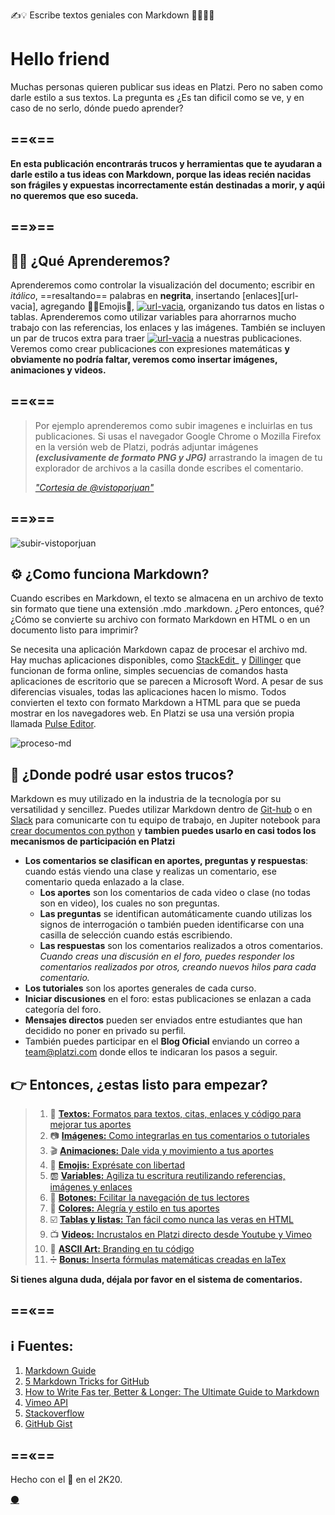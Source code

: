 <!--
Tips para construir un buen titular
¿Cuántas veces has compartido un texto con sólo leer el titular?
Un titular debe ser claro breve y efectivo
Fórmulas paa construir titulares:
Cómo+verbo+nombre+beneficio:"Cómo ganar amigos e influir sobre las personas"
Número+nombre+verbo+complemento:"Más de un millón de alumnos abandonan sus estudios en México".
Verbo+deseo+complemento+negación:"Aprende a programar sin saber matemáticas"
Consigue+deseo+tiempo:"Consigue vender tu casa al mejor precio en un mes".
5 formas de escribir un titular
1. Cuenta una historia:
  - Cómo yo (historia)
  - Conoce el detrás de cámaras de (un proceso)
  - Como yo construí (un producto) en (cierto tiempo)
2. Sé una guía
  - La mejor guía para (palabra)
  - La mejor guía para convertirte en (carrera)
  - # Maneras de convertirte en un máster (tema)
  - Crea/Lanza tu (proyecto) en (número de días)
  - La guía para los principiantes para (tu tema)
  - La antomía de un (palabra o tema)
  - El paso a paso para (un tema)
  - Cómo crear un (producto) perfecto.
  Se cuidadoso con los adjetivos. 
3. Haz listas con mentiras y errores
- # mentiras sobre (un tema)
- errores que (una audiencia) tiene
4. Busca la confrontación entre dos productos.
- (Producto 1) contra (producto 2), el último enfrentamiento.
- Por qué (producto 1) es mejor que (producto 2)
5. Da tips y trucos
- # formas simples de mejorar (un tema)
- # coas que debes saber sobre (un tema)
- # maneras de mejorar (la forma de hacer una tarea)
- Los secretos detrás de (una industria)
Si das tips y los enúmeras ayudara a los lectores a conectar con tu texto.
Crea curiosidad, pero con moderación.
Sé concreto.
Comprueba los resultados. Cambia el titulo cuando veas que no funciona.
Usa un lenguaje que todos puedan entender. Todas las frases que usas en el titular tengan que ver con pictogramas.
https://platzi.com/clases/1784-escritura-online/25412-tips-para-construir-un-buen-titular/
-->

<!--
SEO
Planea tus palabras clave
las dos columnas mas importantes son las dos primeras, pues me ayudan a definir las acciones y los objetos que son importantes. algunas palabras clave relaionadas con la escritura: 
Sustantivos | Verbos   | Adjetivos  | Adverbio
------------|----------|------------|--------------
Mensaje     | Escribir | Increible  | Correctamete
historia    | redactar | impactante | nunca
palabras    | imaginar | tonto      | fácilmente
Problemas   | entender | dificil    | ninguno
Short tail, middle tail, long tail. General ---- > especifico 
Escribir    | Cómo escribir  | Cómo escribir un texto correctamente
para buscar keywords usar
    keyword planner de google ads
    ubbersugest-
    keyword tool
    Sem RUSH.
    MOZ
https://platzi.com/clases/1784-escritura-online/25413-elige-las-palabras-clave-para-incrementar-el-seo/
Recomendaciones
1. Medir la cantidad de palabras por oración. (Recomendación: menos de 20 palabras)
2. Mide la extensión de las palabras por sílabas.
3. Mide la extensión de los párrafos. (Recomendación: menos de 150 palabras)
4. Usar subtítulos
1. Es recomendable tener subtítulos cada 300 palabras
2. Son una guía para los lectores
3. Establecer la jerarquía del H1 al H6
5. Evitar la repetición de palabras y usar frases de transición
1. Usar diccionarios de sinónimos para evitar repetir
2. Palabras para realizar transición: Sin embargo, por este motivo, en otras palabras…
Usar la voz activa
La voz pasiva, es priorizar el objeto o sujeto del que recae la acción.
Evitar las construcciones gramaticales en voz pasiva:
Pasiva: La carta fue enviada por el organizado del evento
Activa: El organizador del evento envió una carta
https://platzi.com/clases/1784-escritura-online/25414-revisa-el-seo/
-->

✍️💡 Escribe textos geniales con Markdown 👨‍🎨👩‍🎨

<!--
Escribele a un conocido para que comiences de una manera muy familiar y asi ir soltando las lineas del texto.
-->
# Hello friend
<!--
- Reescribe el primer y el segundo parrafo; asegurate de ir al grano. 
- Recuerda que el primer parrafo es donde vas a llamar la atención del lector, el gancho para que decida seguir leyendo. 
- No esperes que lo primero que se te ocurre, sea lo que vas a respetar como el primero, como el segundo párrafo. 
- Algo que es bellisimo de los textos es que siempre tienes la oportunidad de dictarlos, siempre tines la oportunidad de preguntarte si las palabras que elegiste han sido las adecuadas, si el orden y la jerarquía que decidiste para ellas podría cambiar para hacer que el mensaje sea aún mejor. - Así que toma en cuenta que esta posibilidad de edición siempre está abierta y que el primero y el segundo párrafo requieren un especial cuidado, un especial detalle, así que puedes escribir lo primero que se te ocurra con el ánimo de quitarnos el miedo a la página en blanco, y una vez que ya hayas avanzado durante tu texto, te invito a revisar nuevamente el primero y el segundo parrafo, para ver si están correctamente identificados o si podríamos mejorarlos.
- El método Minto tiene que ver con comunicarse eficientemente y me gustaría compartirte, como es que de acuerdo con este método, se puede iniciar un texto. 
- Toma en cuenta que todas las fórmulas que yo te voy a compartir de aquí en adelante, tienen que ver con que obtengas estas estructuras para que puedas crear tus textos con estos patrones y logres ir desarrollando tus habilidades como escritor. Sin embargo, nada de esto está en piedra. Nada de esto está escrito. Tú puedes utilizar tu creatividad y modificar todos estos métodos como a ti mejor te convenga.
- Vamos a revisar método Minto. En este caso, nos dice que usemos tres consideraciones en el primer párrafo que expliquemos: 
1- La situación como primera. 
2- El problema como segundo 
3- La pregunta como tercero, vamos a hacer un ejemplo.
" Muchas personas quieren aprender a escribir mejor. Pero no saben utilizar los signos de puntuación. La pregunta es ¿dónde puedo aprender eso? "
1- La situación como primera. "Muchas personas quieren aprender a escribir mejor". 
2- El problema como segundo . "Pero no saben utilizar los signos de puntuación".
3- La pregunta como tercero, "La pregunta es ¿dónde puedo aprender eso?"
La estructura anterior puede usarse para el primer parrafo.
De esta manera logramos enganchar a los lectores al final empatizar con ellos tambien durante este parrafo y mostrarles que tenemos algo de valor, la solución a un problema.
OTRA TÉCNICA:
Contestar una pregunta que es una de las cinco W: What, who, when, how, why.
Concéntrate en resolver sólo una pregunta, para generar asi una sensación de intriga. Es mejor contestar una sola pregunta de forma profunda desde el inicio.
https://platzi.com/clases/1784-escritura-online/25408-escribe-la-introduccion-de-tu-texto/
-->
Muchas personas quieren publicar sus ideas en Platzi. Pero no saben como darle estilo a sus textos. La pregunta es ¿Es tan dificil como se ve, y en caso de no serlo, dónde puedo aprender?

==«==
---


**En esta publicación encontrarás trucos y herramientas que te ayudaran a darle estilo a tus ideas con Markdown, porque las ideas recién nacidas son frágiles y expuestas incorrectamente están destinadas a morir, y aqúi no queremos que eso suceda.**


==»==
---
<!--
Lo siguiente es no perder la atención del lector. Conviertete en un cazador.
El lector es nuestra presa, hay que irle poniendo ciertas trampas para que se quede enganchado y no pierda la atención de lo que queremos contar.
La primera de un parrafo es como la primera impresión.
Evita iniciar con lugares comunes:
- De acuerdo con
- Es importante
- En mi opinion
- El proposito de este texto es
- En 2020 (cualquier año=
- Yo creo, yo pienso que
No tienen un valor real para el texto y lo puede volver aburrido. Recuerda sacar tu instinto de cazador para atrapar a tu presa.
-->

<!--
Escribir informacion útil.
Situacion                 | Problema                                       | Pregunta
--------------------------|------------------------------------------------|-------------------------------------
Reconoce que esta pasando | Algo salio mal                                 | ¿Qué se puede hacer?
                          | Algo podría salir peor                         | ¿Cómo se puede prevenir?
                          | Algo cambio                                    | ¿Qué se debería hacer?
                          | Algo podria cambiar                            | ¿Cómo se debería reaccionar?
                          | Esto es lo que podrias esperar que pase        | ¿Podriamos encontrarlo?
                          | Hay alguien conun diferente punto de vista     | ¿Quién esta en lo correcto?
                          | El problema se puede solucionar de tres formas | ¿Cuál se debería elegir?
* Las preguntas iran generando incognitas que al final son las que van a captar la atencion del lector. Cuando vayas a escribir ve realizandote estas preguntas y ve dejandole al lector algunos guiños de esa incertidumbre para que siga leyendo tu texto. 
- Sera util en la medida que puedas responder estas preguntas de forma eficiente y directa
- Revisa el orden de la información
Mal:
De acuerdo con el Instituto Nacional de Estadística y Geografía, durante julio de 2019 en México, se vendireron 105 mil 699 autos, la cifra más baja para el mismo mes en cinco años.
Bien:
Por primera vez en 5 años, cayó la venta de autos en julio. Se vendieron sólo 105 mil 69 vehículos, la cifra más baja paa este periodo de tiempo, de acuerdo con el Instituto Nacional de Estadística y Geografía.
- La jerarquización es de vital importancia. Pasar la acción que es lo mas relevante al inicio.
Sin embargo falta hacerle algunas preguntas a este texto: pej- como le afecta directamente a las personas que esta accion haya pasado. Esto tiene que ver con que muchas personas cuando no siente que un hecho los afecta directamente no prestan atencion.
https://platzi.com/clases/1784-escritura-online/25409-conviertete-en-un-cazador/
-->

## 👨‍🏫 ¿Qué Aprenderemos?

Aprenderemos como controlar la visualización del documento; escribir en _itálico_, ==resaltando== palabras en **negrita**, insertando [enlaces][url-vacia], agregando 👨‍🚀Emojis🚀,  [![url-vacia][url-ejemplo-boton]](#), organizando tus datos en listas o tablas. Aprenderemos como utilizar variables para ahorrarnos mucho trabajo con las referencias, los enlaces y las imágenes. También se incluyen un par de trucos extra para traer [![url-vacia][url-ejemplo-color]]() a nuestras publicaciones. Veremos como crear publicaciones con expresiones matemáticas **y obviamente no podría faltar, veremos como insertar imágenes, animaciones y videos.** 


==«==
---

>Por ejemplo aprenderemos como subir imagenes e incluirlas en tus publicaciones. Si usas el navegador Google Chrome o Mozilla Firefox en la versión web de Platzi, podrás adjuntar imágenes **_(exclusivamente de formato PNG y JPG)_** arrastrando la imagen de tu explorador de archivos a la casilla donde escribes el comentario. 
>
> [_"Cortesia de @vistoporjuan"_](https://platzi.com/comunidad/como-agrego-imagenes-en-los-comentarios/ "Juan muy amablemente ha autorizado el uso de su animación en esta publicación.")

==»==
---
  
![subir-vistoporjuan][url-img-vistoporjuan]


<!--
Método the economist
1. El gancho: una descripción visual donde hay un protagonista o una situación que resume todo en un texto con descripciones visuales (imagine usted que...).
2. Definición del problema: En pocas frases, tienes que resumir cuál es el problema del que se trata. El problema suele estar prrcedido de la locución "pero" o "sin embargo". Suele ser el 'punto de giro'.
3. Datos que sostienen el problema: Se aportan datos de fuentes fiables para demostrar que es un problema verdadero y serio. Suele haber una cronología. Pueden ser cifras o una descripción científica del asunto. Aquí el problema se transforma en drama o desafío con datos.
4. Desarrollo: Tesisa favor para resolver el problema. Y tesis en contra que detalla qué va a pasar si la situación no se afronta.
5. Propuesta: ¿Qué se está haciendo para solucionarlo?
6. Riesgos: ¿Se están consiguiendo resultados?
7. Analisis: Si no se está consiguiendo resultados, ¿a qué se debe?
8. Comparaciones: ¿Qué se está haciendo en otros sitios? ¿Funciona?
9. Conclusión: ¿Cómo aplicar esas soluciones en nuestro caso y cuáles son los riesgos si no se aplican? Esta última parte suele incluir una oración que comienza en 'if' (el condicional español 'si'): es la advertencia final. "Si no se aplican estas medidas, pasará esto y esto". O bien, termina conun 'pero'. "Estamos en esta situación, pero existe este riesgo".
El siguiente es un ejemplo de un texto que sigue los lineamientos anteriores:
Cómo escribir textos que todos entiendan 
Decidí estudiar periodismo porque en esa profesión te pagan por contar historias. Increíble, ¿no? Elproblema era que, para crecer mi ego, construía mensajes con palabras que nadie entendía.
Durante mi primer año en la Facultad, titulaba mis textos con los términos más extraños: “Lainefable quimera de sufragar una vida escribiendo”. Durante la carrera, me di cuenta de que nosabía nada sobre escribir. No era consciente de que el propósito de compartir un mensaje es quealguien más lo entienda. Quizá esto te puede sonar muy tonto, pero al inicio no buscaba escribirpara otros, sino para mí.
El 90% de los blogs que se publican en internet fracasan y he notado que podría estarse repitiendomi historia en otras cabezas. Todos queremos sonar como unos eruditos, ser el máximo referentede un tema, y con ese afán llenamos un texto de palabras rimbombantes (como ésta), sinpreguntarnos qué quiere saber el lector.
De no arreglar este problema, nunca iba a lograr ganarme la vida contando historias. Así que decidítomar cartas en el asunto e investigué cómo podía escribir mejor y encontré un consejo que me haservido mucho:
“Las palabras son imágenes”.
Si tratas de imaginar algo con cada palabra que escribes, verás que hay algunas palabras másdifíciles de imaginar que otras. Hay dos tipos: pictogramas, que tienen un referente real, por tantoson fáciles de imaginar, como perro. Y los ideogramas, que son construcciones sociales que notienen un referente en la realidad; por ejemplo, las palabra justicia.
Para hacer mis textos más fáciles de entender, busco que la mayoría de las palabras correspondana pictogramas, así mis lectores pueden recordarlas.
Con el tiempo y la práctica, logré coordinar la sección de Opinión en uno de los periódicosmexicanos más importantes, El Universal, donde logré mi objetivo: vivir de contar historias.
https://static.platzi.com/media/public/uploads/texto-1_2ff23a7c-9b2a-45d1-8e46-59e974108ddd.pdf

-->


<!--
Utilizar el contenido multimedia para complementar el mensaje que estoy dando.
Es buena práctica usar una imagen cada 350 palabras, misma función que los subtítulos. Con esto damos descanso al lector.
Las funciones de colocar imágenes en el mensaje pueden ser: ilustrativa, por ejemplo un corazon y el amor. interpretativa. un corazon con una curita que se le cae, desamor.
Trata de incluir videos, infografías etc.
https://static.platzi.com/media/public/uploads/captura_6a504efa-610e-4fa2-a229-19c4b5f5ad6e.PNG
https://platzi.com/clases/1784-escritura-online/25416-escoge-imagenes/
--->

<!---
Existen 3 reglas que te van a servir para identificar las ideas principales de cada párrafo:
1.Supresión: Quitar información que no es vital para dar a entender el mensaje.
2. Generalizacion: Agrupar los elementos que tienen significados similares que se podrían agrupar en una nueva palabra.
3. Construccion: Construir una nueva oración a partir del párrafo que tienes, con la finalidad de escribir un mensaje mas corto enfocado en el mensaje principal que quieres compartir.
Es necesario editar el texto, para estar seguro que tenga todos los elementos necesarios
“Mi abuelo tenía una granja. Había perros, caballos, gallinas y vacas. Pero mi favorito era Pepe, un pequeño pollito.”
Hay que identificar las oraciones del párrafo.
3 conceptos para identificar las ideas de cada párrafo:
    Supresión, quitar información que no es vital para que se entienda lo que tu quieres decir
"Mi abuelo tenía una granja. Pero mi favorito era Pepe, un pequeño pollito."
    Generalización, Agrupar los elementos que semánticamente tienen significados semejantes
“Mi abuelo tenía una granja. Había varios animales. Pero mi favorito era Pepe, un pequeño pollito.”
    Construcción, construir una nueva oración que agrupe las ideas principales del texto que escribiste, te hace pensar cual era la idea que quieres dar a entender.
"Pepe el pollito era mi animal favorito en la granja."
https://i.imgur.com/lWb7Ljw.jpg

--->

<!--
Edicion con motosierra
Edicion con scalpelo
Cambiar los adjetivos por verbos, debido a que los adjetivos son muy relativos a las personas es recomendable colocar imágenes mentales mas especificas en la mente del lector.
Busca otra manera de decirlo, usa sinónimos cuando tienes ideogramas, tal vez haya un pictograma, hay muchas palabras en tu texto? Haz una nueva oración como prueba.
Busca y elimina los lugares comunes, son las frases que quedan en cualquier lugar.
Crea conexiones entre ideas y párrafos
Elimina las parejas de enamorados, “extraños y difíciles de entender” son dos términos que en realidad se refieren a lo mismo, eliminar uno.
Usa puntos para separar las ideas
No repitas la misma idea al inicio y al final de un párrafo, hay que cortar alguna de esas oraciones.
Humaniza los textos, coloca a algún actor en tu texto o historia para poderlo seguir a lo largo del texto.
Deja que alguien mas lea tu texto.
Hazlo útil, luego simple y por último bello https://platzi.com/comentario/1192350/
https://platzi.com/clases/1784-escritura-online/25420-usando-herramientas-quirurgicas-en-la-practica/
-->



## ⚙️ ¿Como funciona Markdown?

Cuando escribes en Markdown, el texto se almacena en un archivo de texto sin formato que tiene una extensión .mdo .markdown. ¿Pero entonces, qué? ¿Cómo se convierte su archivo con formato Markdown en HTML o en un documento listo para imprimir?

Se necesita una aplicación Markdown capaz de procesar el archivo md. Hay muchas aplicaciones disponibles, como [StackEdit][url-stackedit]_ y [Dillinger][url-dillinger] que funcionan de forma online,  simples secuencias de comandos hasta aplicaciones de escritorio que se parecen a Microsoft Word. A pesar de sus diferencias visuales, todas las aplicaciones hacen lo mismo. Todos convierten el texto con formato Markdown a HTML para que se pueda mostrar en los navegadores web. En Platzi se usa una versión propia llamada [Pulse Editor][url-pulse-editor].

![proceso-md][url-img-proceso-md]


## 📍 ¿Donde podré usar estos trucos?

Markdown es muy utilizado en la industria de la tecnología por su versatilidad y sencillez. Puedes utilizar Markdown dentro de [Git-hub][url-curso-git] o en [Slack][url-curso-slack] para comunicarte con tu equipo de trabajo, en Jupiter notebook para [crear documentos con python](https://blog.desdelinux.net/jupyter-notebook/) y **tambien puedes usarlo en casi todos los mecanismos de participación en Platzi**

* **Los comentarios se clasifican en aportes, preguntas y respuestas**: cuando estás viendo una clase y realizas un comentario, ese comentario queda enlazado a la clase.  
    * **Los aportes** son los comentarios de cada video o clase (no todas son en video), los cuales no son preguntas.
  * **Las preguntas** se identifican automáticamente cuando utilizas los signos de interrogación o también pueden identificarse con una casilla de selección cuando estás escribiendo.
  * **Las respuestas** son los comentarios realizados a otros comentarios. _Cuando creas una discusión en el foro, puedes responder los comentarios realizados por otros, creando nuevos hilos para cada comentario._
* **Los tutoriales** son los aportes generales de cada curso.
* **Iniciar discusiones** en el foro: estas publicaciones se enlazan a cada categoría del foro.
* **Mensajes directos** pueden ser enviados entre estudiantes que han decidido no poner en privado su perfil.
* También puedes participar en el **Blog Oficial** enviando un correo a team@platzi.com donde ellos te indicaran los pasos a seguir.

<!--
GRAN CIERRE
    Resume
    Recapitula
    Recomienda
    Call to Action
        Deja claro la acción a realizar
        Describe el beneficio
        Sé coherente
        Resalta el Call To Action
Deja clara la acción que el usuario debe realizar
Describe el beneficio
Se coherente
Resalta el call to action
https://platzi.com/clases/1784-escritura-online/25400-escribe-un-gran-cierre/
-->


## 👉 Entonces, ¿estas listo para empezar?


>1. 📖 [**Textos:** Formatos para textos, citas, enlaces y código para mejorar tus aportes][url-textos]
>1. 📷 [**Imágenes:** Como integrarlas en tus comentarios o tutoriales][url-imagenes]
>1. 🎬 [**Animaciones:** Dale vida y movimiento a tus aportes][url-animaciones]
>1. 🍕 [**Emojis:** Exprésate con libertad][url-emojis]
>1. 🆎 [**Variables:** Agiliza tu escritura reutilizando referencias, imágenes y enlaces ][url-variables]
>1. 🔲 [**Botones:** Fcilitar la navegación de tus lectores][url-botones]
>1. 🌈 [**Colores:** Alegría y estilo en tus aportes][url-colores]
>1. ☑️ [**Tablas y listas:** Tan fácil como nunca las veras en HTML][url-tablas] 
>1. 📺 [**Videos:** Incrustalos en Platzi directo desde Youtube y Vimeo][url-videos]
>1. 🔣 [**ASCII Art:** Branding en tu código][url-ascii]
>1. ➗ [**Bonus:** Inserta fórmulas matemáticas creadas en laTex][url-matematicas]



**Si tienes alguna duda, déjala por favor en el sistema de comentarios.**

==«==
---


## ℹ️ Fuentes:


1. [Markdown Guide](https://ia.net/writer/support/general/markdown-guide) 
1. [5 Markdown Tricks for GitHub](https://grantwinney.com/cool-markdown-tricks-for-github/)
1. [How to Write Fas ter, Better & Longer: The Ultimate Guide to Markdown](https://ghost.org/changelog/markdown/)
1. [Vimeo API](https://developer.vimeo.com/api/common-formats)
1. [Stackoverflow](https://stackoverflow.com/questions/2068344/how-do-i-get-a-youtube-video-thumbnail-from-the-youtube-api#2068371)
1. [GitHub Gist](https://gist.github.com/rxaviers/7360908) 


==«==
---

Hecho con el 💚 en el 2K20. 

[⚫][url-repositorio]


<!--
Velocidad
Tiempo de la historia vs tiempo del relato
Ago ocurrido en dos horas, puedes contarlo en dos minutos.
Figuras de velocidad (mayor a menor velocidad)
Elipsis: Quitar aquello que paso en la historia que no causa impacto.
Sumario: Resumen de lo que sucedio. (pospuse mi alarma varias veces)
Escena: Tiempo del relato muy parecido a la historia (por ejemplo en los dialogos)
Pausa: Extendemos un momento que en la historia no fue tan tardado, por ejemplo incluyendo pensamientos, deseos etc.
https://platzi.com/clases/1784-escritura-online/26096-tu-texto-tiene-ritmo/
-->

<!--
Evita las abstracciones. Agrega metaforas y humor.
- Usa ejemplos
- Comparaciones
- Símiles
- Metaforas
Ninguna metáfora se puede entender adecuadamente, independientemente de su fundamento en la experiencia. George Lakoff y Mark Johnson
Metáforas orientacionales
    Entendemos conceptos de acuerdo al espacio
    Al terminar este curso mis ánimos estarán por los cielos
    ·
    Sustancia y entidad
    Conceptos de acuerdo con las experticias que hemos tenido con objetos o sucesos
    Completar este curso me enriquece
    ·
    Recipiente
    Cada uno de nosotros es un recipiente con una superficie limitada y una orientación dentro-fuera.
    Hay mucho en mi que quiero escribir.
    ·
    Personificación
    Atribuimos cualidades de una persona a objetos.
    Las ideas hechas letras enamorar a cualquiera.
    ·
    Metonimia
    Designar una cosa o idea con el nombre de otra
    El Quijote se ha vuelto mi amigo
https://platzi.com/clases/1784-escritura-online/25399-agrega-metaforas-y-el-humor/
-->





<!--
Evita tener todo conectado.
Tip #1
Utiliza links internos para mostrarle al usuario otros contenidos que le puedan interesar
Tip #2
Cita fuentes con links externos para darle validez a los hechos.
Ayuda con la autoridad de tu sitio, esta autoridad la da la comunidad.
Tip #3
Evita frases como “Haz clic aquí” para tu texto de anclaje.
https://platzi.com/clases/1784-escritura-online/25415-elementos-multimedia/
--->


[url-repositorio]: https://github.com/mistersoftware/Crea-aportes-geniales-en-Platzi-con-Markdown/blob/master/crea-aportes-geniales-en-platzi-con-markdown.md "Repositorio de este artículo en GitHub"

[url-dillinger]: https://dillinger.io/ "Editor en línea de Markdown"
[url-stackedit]: https://stackedit.io/app#/ "Editor en línea de Markdown"
[url-imgur]: https://imgur.com/ "Servicio gratuito de imágenes de Reddit"
[url-recordit]: https://recordit.co/ "Graba tu pantalla"
[url-asciinema]: https://itsfoss.com/asciinema-record-terminal/ "Copia el texto desde el video a la terminal"
[url-codecogs]: https://www.codecogs.com/latex/eqneditor.php "Convierte código latex a imágenes"
[url-rmarkdown]: https://rmarkdown.rstudio.com/ "una versión extendida de Markdown"
[url-traduccion-hipotesis]: https://platzi.com/tutoriales/1319-discretas/6238-hipotesis-de-riemann-traduccion-al-espanol/ "Traducción Hipótesis"
[url-overleaf]: https://www.overleaf.com/ "Código laTex en la nube"
[url-medium]: https://medium.com/@luiscarlos_40534/sobre-la-cantidad-de-n%C3%BAmeros-primos-por-debajo-de-una-cantidad-dada-%C3%BCber-die-anzahl-der-799ff571dd9 "Traducccion de la hipotesis en Medium"
[url-mistersoftware]: https://github.com/mistersoftware "Sigueme en GitHub"
[url-luisca]: https://platzi.com/@luisca "Perfil en Platzi"


[url-img-servidores]: https://i.imgur.com/xsquSxI.gif "Servidores A B C"
[url-img-casco]: https://i.imgur.com/b1kbwbR.gif "Casco"
[url-img-subir-imagen]: https://i.imgur.com/XXBeF2X.gif "Como subir imágenes en Platzi"
[url-img-learning]: https://static.platzi.com/media/learningpath/banners/1c4f4add-87b9-44cc-ba30-4a8a134bf76e.jpg "Learning path"
[url-img-ecuacion]: https://i.imgur.com/P4PL4vb.gif "Ecuacion en laTex"
[url-img-codecogs]: https://i.imgur.com/t1bOxue.png "codecogs"
[url-img-escritura]: https://i.imgur.com/3gtTnRU.gif "animación pluma"
[url-img-vistoporjuan]: https://i.imgur.com/W0D6elt.gif "Subir imagen en Platzi"
[url-img-badge-slack]: https://static.platzi.com/media/achievements/badges-comunicacion-slack-60710bd2-a4fd-49e6-86af-bb12ed8e7417.png "bade slack"
[url-img-badge-escritura]: https://static.platzi.com/media/achievements/badge-escritura-online-1-ad291a75-10e8-426e-841d-fe66e340ccb6.png "badge escritura"
[url-ejemplo-color]: https://via.placeholder.com/75x16/98ca3f/444?text=Color "Color"
[url-ejemplo-boton]: https://via.placeholder.com/75x16/444/fcfcfc?text=Botones "Botones"
[url-img-proceso-md]: https://i.imgur.com/naN0LfO.png "Proceso de renderizado en Markdown"
[url-img-ascii]: https://i.imgur.com/DNgcFgx.png "Logo Platzi en ascii"


[url-platzi]: https://platzi.com/cursos "Nunca pares de aprender"
[url-connect]: https://platzi.com/empleos/ "Platzi Connect"
[url-curso-git]: https://platzi.com/clases/git-github/ "Curso Profesional de Git y GitHub"
[url-curso-slack]: https://platzi.com/clases/slack/ "Curso de Comunicación Online con Slack"
[url-curso-escritura]: https://platzi.com/clases/escritura-online/ "Curso de Escritura Online"
[url-pulse-editor]: https://platzi.com/blog/presentamos-pulse-editor/ "El sabor personalizado de Markdown en Platzi"

[url-indice]: https://platzi.com/blog/escribe-textos-geniales-con-markdown "✍️💡 Escribe textos geniales con Markdown 👨‍🎨👩‍🎨"
[url-textos]: https://platzi.com/comunidad/formatos-de-texto-citas-enlaces-y-codigo-para-mejorar-tus-aportes-con-markdown/ "✍️📖 Formatos de texto, citas, enlaces y código para mejorar tus aportes con Markdown 👨‍🎨👩‍🎨"
[url-imagenes]: https://platzi.com/comunidad/integrar-imagenes-en-tus-comentarios-o-tutoriales-con-markdown/ "✍️📷 Integrar imágenes en tus comentarios o tutoriales con Markdown 👨‍🎨👩‍🎨"
[url-animaciones]: https://platzi.com/comunidad/dale-vida-y-movimiento-a-tus-aportes-con-animaciones-con-markdown/ "✍️🎬 Dale vida y movimiento a tus aportes con animaciones con Markdown 👨‍🎨👩‍🎨"
[url-emojis]: https://platzi.com/comunidad/expresate-con-emojis-con-markdown/ "✍️🍕 Exprésate con Emojis con Markdown 👨‍🎨👩‍🎨"
[url-variables]: https://platzi.com/comunidad/agiliza-tu-escritura-con-variables-don-t-repeat-yourself-con-markdown/ "✍️🆎 Agiliza tu escritura con variables Don´t repeat yourself con Markdown 👨‍🎨👩‍🎨"
[url-botones]: https://platzi.com/comunidad/inserta-botones-para-facilitar-la-navegación-de-tus-lectores-con-markdown/ "✍️🔲 Inserta botones para facilitar la navegación de tus lectores con Markdown 👨‍🎨👩‍🎨"
[url-colores]: https://platzi.com/comunidad/color-y-alegria-en-tus-aportes-con-markdown/ "✍️🌈 Color y alegría en tus aportes con Markdown 👨‍🎨👩‍🎨"
[url-tablas]: https://platzi.com/comunidad/tablas-y-listas-tan-facil-como-nunca-lo-has-visto-con-markdown/ "✍️☑️ Tablas y listas tan fácil como nunca lo has visto con Markdown 👨‍🎨👩‍🎨"
[url-videos]: https://platzi.com/comunidad/incrusta-videos-en-tus-aportes-para-platzi-y-un-tip-para-incluirlos-en-github-con-markdown/ "✍️📺 Incrusta videos en tus aportes en Platzi y un tip para incluirlos en GitHub con Markdown 👨‍🎨👩‍🎨"
[url-ascii]: https://platzi.com/comunidad/ascii-art-branding-en-tu-codigo-con-markdown/ "✍️🔣 ASCII Art: branding en tu código con Markdown 👨‍🎨👩‍🎨"
[url-matematicas]: https://platzi.com/comunidad/bonus-inserta-formulas-matematicas-creadas-en-latex-con-markdown/ "✍️➗ Bonus: Inserta fórmulas matemáticas creadas en laTex con Markdown 👨‍🎨👩‍🎨"
[url-emojis-todos]: https://platzi.com/comunidad/listado-completo-de-emojis-en-markdown/ "✍️😍 Listado completo de emojis en Markdown 👨‍🎨👩‍🎨"

<!--

>1. 📖 [**Textos:** Formatos para textos, citas, enlaces y código para mejorar tus aportes][url-textos]
>1. 📷 [**Imágenes:** Como integrarlas en tus comentarios o tutoriales][url-imagenes]
>1. 🎬 [**Animaciones:** Dale vida y movimiento a tus aportes][url-animaciones]
>1. 🍕 [**Emojis:** Exprésate con libertad][url-emojis]
>1. 🆎 [**Variables:** Agiliza tu escritura reutilizando referencias, imágenes y enlaces ][url-variables]
>1. 🔲 [**Botones:** Fcilitar la navegación de tus lectores][url-botones]
>1. 🌈 [**Colores:** Alegría y estilo en tus aportes][url-colores]
>1. ☑️ [**Tablas y listas:** Tan fácil como nunca las veras en HTML][url-tablas] 
>1. 📺 [**Videos:** Incrustalos en Platzi directo desde Youtube y Vimeo][url-videos]
>1. 🔣 [**ASCII Art:** Branding en tu código][url-ascii]
>1. ➗ [**Bonus:** Inserta fórmulas matemáticas creadas en laTex][url-matematicas]

-->


